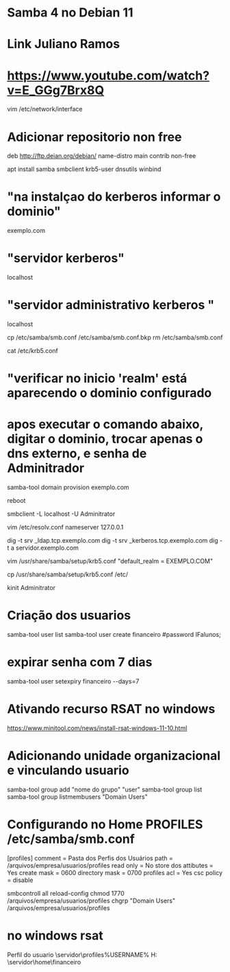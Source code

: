# Samba 4 no Debian 11
# Link Juliano Ramos 
# https://www.youtube.com/watch?v=E_GGg7Brx8Q


vim /etc/network/interface

# Adicionar repositorio non free
deb http://ftp.deian.org/debian/ name-distro main contrib non-free

apt install samba smbclient krb5-user dnsutils winbind

# "na instalçao do kerberos informar o dominio"
exemplo.com
# "servidor kerberos"
localhost
# "servidor administrativo kerberos "
localhost

cp /etc/samba/smb.conf /etc/samba/smb.conf.bkp
rm /etc/samba/smb.conf

cat /etc/krb5.conf
# "verificar no inicio 'realm' está aparecendo o dominio configurado

# apos executar o comando abaixo, digitar o dominio, trocar apenas o dns externo, e senha de Adminitrador
samba-tool domain provision
    exemplo.com
    
reboot

smbclient -L localhost -U Adminitrator

vim /etc/resolv.conf
    nameserver 127.0.0.1

dig -t srv _ldap.tcp.exemplo.com
dig -t srv _kerberos.tcp.exemplo.com
dig -t a servidor.exemplo.com

vim /usr/share/samba/setup/krb5.conf
    "default_realm = EXEMPLO.COM"

cp /usr/share/samba/setup/krb5.conf /etc/

kinit Adminitrator


# Criação dos usuarios
samba-tool user list
samba-tool user create financeiro
#password IFalunos;

# expirar senha com 7 dias
samba-tool user setexpiry financeiro --days=7


# Ativando recurso RSAT no windows 
https://www.minitool.com/news/install-rsat-windows-11-10.html

# Adicionando unidade organizacional e vinculando usuario
samba-tool group add "nome do grupo" "user"
samba-tool group list
samba-tool group listmembusers "Domain Users" 



# Configurando no Home PROFILES /etc/samba/smb.conf
[profiles]
    comment = Pasta dos Perfis dos Usuários
    path = /arquivos/empresa/usuarios/profiles
    read only = No
    store dos attibutes = Yes
    create mask = 0600
    directory mask = 0700
    profiles acl = Yes
    csc policy = disable

smbcontroll all reload-config
chmod 1770 /arquivos/empresa/usuarios/profiles
chgrp "Domain Users" /arquivos/empresa/usuarios/profiles




# no windows rsat
Perfil do usuario
\\servidor\profiles\%USERNAME%
H: \\servidor\home\financeiro